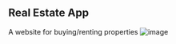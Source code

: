 ## Real Estate App
A website for buying/renting properties
![image](https://user-images.githubusercontent.com/52057929/189531824-b264f8ea-2a5a-487d-b95c-c901a86c0ee0.png)

